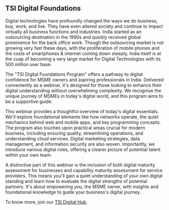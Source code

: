## TSI Digital Foundations

Digital technologies have profoundly changed the ways we do business, buy, work, and live. They have even altered society and continue to impact virtually all business functions and industries. India started as an outsourcing destination in the 1990s and quickly received global prominence for the back office work. Though the outsourcing market is not growing very fast these days, with the proliferation of mobile phones and the costs of smartphones & internet coming down steeply, India itself is at the cusp of becoming a very large market for Digital Technologies with its 500 million user base.

The "TSI Digital Foundations Program" offers a pathway to digital confidence for MSME owners and aspiring professionals in India. Delivered conveniently as a webinar, it's designed for those looking to enhance their digital understanding without overwhelming complexity. We recognise the unique journey of MSMEs in today's digital world, and this program aims to be a supportive guide.

This webinar provides a thoughtful overview of today's digital essentials. We'll explore foundational elements like how networks operate, the quiet mechanics behind web and mobile apps, and key programming concepts. The program also touches upon practical areas crucial for modern business, including ensuring quality, streamlining operations, and understanding cloud services. Digital marketing strategies, data management, and information security are also woven. Importantly, we introduce various digital roles, offering a clearer picture of potential talent within your own team.

A distinctive part of this webinar is the inclusion of both digital maturity assessment for businesses and capability maturity assessment for service providers. This means you'll gain a quiet understanding of your own digital standing and learn how to evaluate the digital strengths of potential partners. It's about empowering you, the MSME owner, with insights and foundational knowledge to guide your business's digital journey.

To know more, join our <a href="https://tsicoop.org">TSI Digital Hub</a>. 
